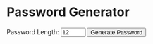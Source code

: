 <!DOCTYPE html>
<html>
<head>
  <title>Password Generator</title>
</head>
<body>
  <h1>Password Generator</h1>
  <label for="length">Password Length:</label>
  <input type="number" id="length" min="8" max="20" value="12">
  <button onclick="generatePassword()">Generate Password</button>
  <p id="password"></p>

  <script src="passwordGenerator.js"></script>
</body>
</html>
